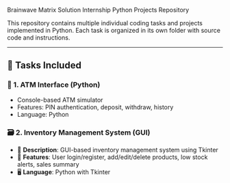 Brainwave Matrix Solution Internship Python Projects Repository

This repository contains multiple individual coding tasks and projects implemented in Python. Each task is organized in its own folder with source code and instructions.

---

## 📁 Tasks Included
### 🏧 1. ATM Interface (Python)
- Console-based ATM simulator
- Features: PIN authentication, deposit, withdraw, history
- Language: Python

### 🗃️ 2. Inventory Management System (GUI)
- 📄 **Description**: GUI-based inventory management system using Tkinter  
- 🔐 **Features**: User login/register, add/edit/delete products, low stock alerts, sales summary  
- 🖥️ **Language**: Python with Tkinter  
